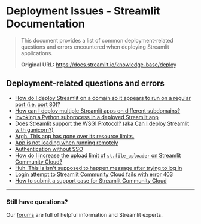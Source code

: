 # Deployment Issues - Streamlit Documentation

> This document provides a list of common deployment-related questions and errors encountered when deploying Streamlit applications.
>
> **Original URL:** https://docs.streamlit.io/knowledge-base/deploy

## Deployment-related questions and errors

*   [How do I deploy Streamlit on a domain so it appears to run on a regular port (i.e. port 80)?](/knowledge-base/deploy/deploy-streamlit-domain-port-80)
*   [How can I deploy multiple Streamlit apps on different subdomains?](/knowledge-base/deploy/deploy-multiple-streamlit-apps-different-subdomains)
*   [Invoking a Python subprocess in a deployed Streamlit app](/knowledge-base/deploy/invoking-python-subprocess-deployed-streamlit-app)
*   [Does Streamlit support the WSGI Protocol? (aka Can I deploy Streamlit with gunicorn?)](/knowledge-base/deploy/does-streamlit-support-wsgi-protocol)
*   [Argh. This app has gone over its resource limits.](/knowledge-base/deploy/resource-limits)
*   [App is not loading when running remotely](/knowledge-base/deploy/remote-start)
*   [Authentication without SSO](/knowledge-base/deploy/authentication-without-sso)
*   [How do I increase the upload limit of `st.file_uploader` on Streamlit Community Cloud?](/knowledge-base/deploy/increase-file-uploader-limit-streamlit-cloud)
*   [Huh. This is isn't supposed to happen message after trying to log in](/knowledge-base/deploy/huh-this-isnt-supposed-to-happen-message-after-trying-to-log-in)
*   [Login attempt to Streamlit Community Cloud fails with error 403](/knowledge-base/deploy/login-attempt-to-streamlit-community-cloud-fails-with-error-403)
*   [How to submit a support case for Streamlit Community Cloud](/knowledge-base/deploy/how-to-submit-a-support-case-for-streamlit-community-cloud)

---

### Still have questions?

Our [forums](https://discuss.streamlit.io) are full of helpful information and Streamlit experts.
